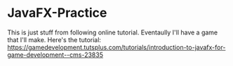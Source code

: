 # JavaFX-Practice

This is just stuff from following online tutorial. Eventaully I'll have a game that I'll make.
Here's the tutorial: https://gamedevelopment.tutsplus.com/tutorials/introduction-to-javafx-for-game-development--cms-23835

